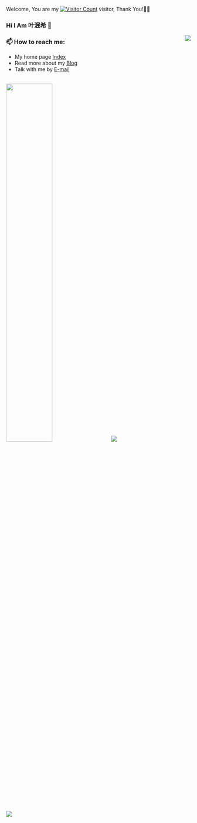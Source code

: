 Welcome, You are my [![Visitor Count](https://profile-counter.glitch.me/yeminxi/count.svg)](https://www.ymx.us.kg/) visitor, Thank You!🎉🎉
### Hi I Am 叶泯希 👋

<img align="right" src="https://github-readme-stats.vercel.app/api?username=yeminxi&show_icons=true&number_format=long&border_radius=20&rank_icon=percentile&ring_color=75C3FD&hide=issues&include_all_commits=true&count_private=true&hide_title=true" />

### 📫 How to reach me: 

- My home page [Index](https://github.com/yeminxi/Index)
- Read more about my [Blog](https://yeminxi.github.io)
- Talk with me by [E-mail](mailto:ymxykx@qq.com)

<br>[<img width="50%" src="https://github-readme-streak-stats.herokuapp.com/?user=yeminxi&show_icons=true&locale=en&layout=compact&theme=radical&line_height=0" />](https://camo.githubusercontent.com/f5ad325ed0ad48e43ad72c9a077f50aec32b1525aaaaa4da81f6ce2121dd19c2/68747470733a2f2f6769746875622d726561646d652d73747265616b2d73746174732e6865726f6b756170702e636f6d2f3f757365723d79656d696e78692673686f775f69636f6e733d74727565266c6f63616c653d656e266c61796f75743d636f6d70616374267468656d653d7261646963616c266c696e655f6865696768743d30)&nbsp;&nbsp;&nbsp;&nbsp;&nbsp;&nbsp;&nbsp;&nbsp;
<img src="https://github-readme-stats.vercel.app/api/top-langs/?username=yeminxi&layout=compact"/>

<br>
<img src="https://images.418121.xyz/file/1731770514913_gzh.webp">


